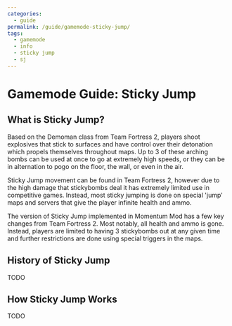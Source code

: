 ```yaml
---
categories:
  - guide
permalink: /guide/gamemode-sticky-jump/
tags:
  - gamemode
  - info
  - sticky jump
  - sj
---
```


# Gamemode Guide: Sticky Jump

## What is Sticky Jump?

Based on the Demoman class from Team Fortress 2, players shoot explosives that stick to surfaces and have control over their detonation which propels themselves throughout maps. Up to 3 of these arching bombs can be used at once to go at extremely high speeds, or they can be in alternation to pogo on the floor, the wall, or even in the air.

Sticky Jump movement can be found in Team Fortress 2, however due to the high damage that stickybombs deal it has extremely limited use in competitive games. Instead, most sticky jumping is done on special 'jump' maps and servers that give the player infinite health and ammo.

The version of Sticky Jump implemented in Momentum Mod has a few key changes from Team Fortress 2. Most notably, all health and ammo is gone. Instead, players are limited to having 3 stickybombs out at any given time and further restrictions are done using special triggers in the maps.

## History of Sticky Jump

TODO

## How Sticky Jump Works

TODO
